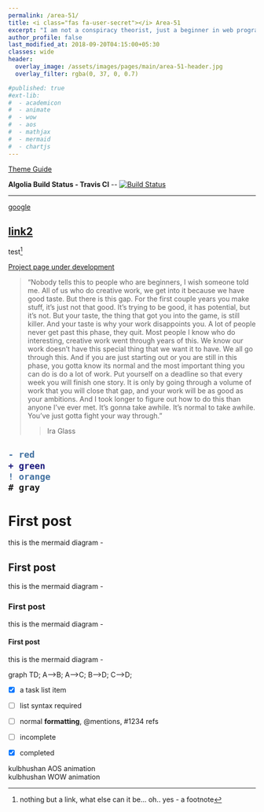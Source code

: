 ```yaml
---
permalink: /area-51/
title: <i class="fas fa-user-secret"></i> Area-51
excerpt: "I am not a conspiracy theorist, just a beginner in web programming and need a safe place to test the code"
author_profile: false
last_modified_at: 2018-09-20T04:15:00+05:30
classes: wide
header:
  overlay_image: /assets/images/pages/main/area-51-header.jpg
  overlay_filter: rgba(0, 37, 0, 0.7)

#published: true
#ext-lib:
#  - academicon
#  - animate
#  - wow
#  - aos
#  - mathjax
#  - mermaid
#  - chartjs
---
```


[Theme Guide](https://mmistakes.github.io/minimal-mistakes/docs/quick-start-guide/)


**Algolia Build Status - Travis CI** -- [![Build Status](https://travis-ci.org/Kulbhushan-Chand/Kulbhushan-Chand.github.io.svg?branch=master)](https://travis-ci.org/Kulbhushan-Chand/Kulbhushan-Chand.github.io)

---

[google](www.google.com)

## [**link2**](www.github.com)

test[^kb]

[^kb]: nothing but a link, what else can it be... oh.. yes - a footnote


[Project page under development](/projects/)

> “Nobody tells this to people who are beginners, I wish someone told me. All of us who do creative work, we get into it because we have good taste. But there is this gap. For the first couple years you make stuff, it’s just not that good. It’s trying to be good, it has potential, but it’s not. But your taste, the thing that got you into the game, is still killer. And your taste is why your work disappoints you. A lot of people never get past this phase, they quit. Most people I know who do interesting, creative work went through years of this. We know our work doesn’t have this special thing that we want it to have. We all go through this. And if you are just starting out or you are still in this phase, you gotta know its normal and the most important thing you can do is do a lot of work. Put yourself on a deadline so that every week you will finish one story. It is only by going through a volume of work that you will close that gap, and your work will be as good as your ambitions. And I took longer to figure out how to do this than anyone I’ve ever met. It’s gonna take awhile. It’s normal to take awhile. You’ve just gotta fight your way through.”
>> Ira Glass


<h2>

```diff
- red
+ green
! orange
# gray
```

</h2>





# First post

this is the mermaid diagram -

## First post

this is the mermaid diagram -

### First post

this is the mermaid diagram -

#### First post

this is the mermaid diagram -


<div class="mermaid">
graph TD;
    A-->B;
    A-->C;
    B-->D;
    C-->D;
</div>




- [x] a task list item
- [ ] list syntax required
- [ ] normal **formatting**, @mentions, #1234 refs
- [ ] incomplete
- [x] completed




<i class="ai ai-coursera ai-5x"></i>


<i style="color: Tomato;" class="fas fa-stroopwafel fa-3x"></i>

<div class="item" data-aos="fade-up"> kulbhushan AOS animation </div>



<div class="wow zoomIn" data-wow-duration="0.5s">
 kulbhushan WOW animation
</div>


<canvas id="bar-chart-horizontal" width="100" height="100"></canvas>
<script>
new Chart(document.getElementById("bar-chart-horizontal"), {
    type: 'horizontalBar',
    data: {
      labels: ["Africa", "Asia", "Europe", "Latin America", "North America"],
      datasets: [
        {
          label: "Population (millions)",
          backgroundColor: ["#3e95cd", "#8e5ea2","#3cba9f","#e8c3b9","#c45850"],
          data: [2478,5267,734,784,433]
        }
      ]
    },
    options: {
      legend: { display: false },
      title: {
        display: true,
        text: 'Predicted world population (millions) in 2050'
      }
     
    }
});
 
</script>

<!--stackedit_data:
eyJoaXN0b3J5IjpbLTg3ODk4OTkxMCw4NTMwNTk0MTAsLTE4Nj
czMTUwODZdfQ==
-->
<!--stackedit_data:
eyJoaXN0b3J5IjpbLTEyNzk1NDg0NDksLTc3Njc5MzM2N119
-->